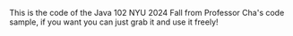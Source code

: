 This is the code of the Java 102 NYU 2024 Fall from Professor Cha's code sample, if you want you can just grab it and use it freely!
